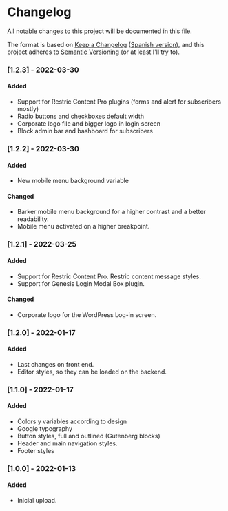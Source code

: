 # Changelog

All notable changes to this project will be documented in this file.

The format is based on [Keep a Changelog](https://keepachangelog.com/en/1.0.0/) ([Spanish version](https://keepachangelog.com/es-ES/1.0.0/)),
and this project adheres to [Semantic Versioning](https://semver.org/spec/v2.0.0.html) (or at least I'll try to).

### [1.2.3] - 2022-03-30

#### Added

-   Support for Restric Content Pro plugins (forms and alert for subscribers mostly)
-   Radio buttons and checkboxes default width
-   Corporate logo file and bigger logo in login screen
-   Block admin bar and bashboard for subscribers

### [1.2.2] - 2022-03-30

#### Added

-   New mobile menu background variable

#### Changed

-   Barker mobile menu background for a higher contrast and a better readability.
-   Mobile menu activated on a higher breakpoint.

### [1.2.1] - 2022-03-25

#### Added

-   Support for Restric Content Pro. Restric content message styles.
-   Support for Genesis Login Modal Box plugin.

#### Changed

-   Corporate logo for the WordPress Log-in screen.

### [1.2.0] - 2022-01-17

#### Added

-   Last changes on front end.
-   Editor styles, so they can be loaded on the backend.

### [1.1.0] - 2022-01-17

#### Added

-   Colors y variables according to design
-   Google typography
-   Button styles, full and outlined (Gutenberg blocks)
-   Header and main navigation styles.
-   Footer styles

### [1.0.0] - 2022-01-13

#### Added

-   Inicial upload.
